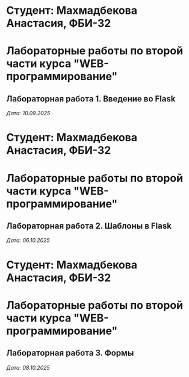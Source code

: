 # Студент: Махмадбекова Анастасия, ФБИ-32

# Лабораторные работы по второй части курса "WEB-программирование"

## Лабораторная работа 1. Введение во Flask

*Дата: 10.09.2025* 


# Студент: Махмадбекова Анастасия, ФБИ-32

# Лабораторные работы по второй части курса "WEB-программирование"

## Лабораторная работа 2. Шаблоны в Flask

*Дата: 06.10.2025* 

# Студент: Махмадбекова Анастасия, ФБИ-32

# Лабораторные работы по второй части курса "WEB-программирование"

## Лабораторная работа 3. Формы

*Дата: 08.10.2025*